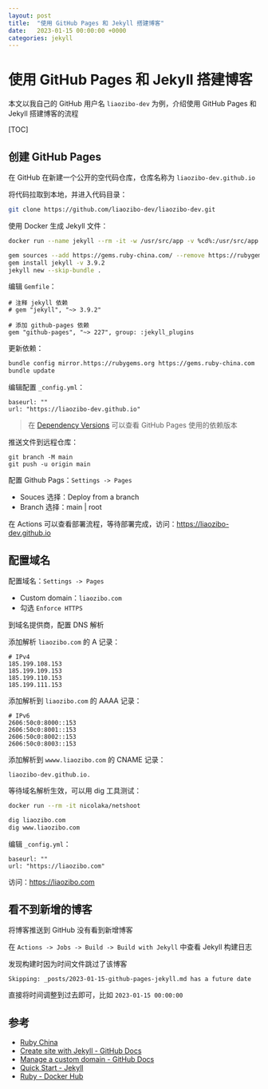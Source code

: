 ```yaml
---
layout: post
title:  "使用 GitHub Pages 和 Jekyll 搭建博客"
date:   2023-01-15 00:00:00 +0000
categories: jekyll
---
```


# 使用 GitHub Pages 和 Jekyll 搭建博客

本文以我自己的 GitHub 用户名 `liaozibo-dev` 为例，介绍使用 GitHub Pages 和 Jekyll 搭建博客的流程

[TOC]

## 创建 GitHub Pages

在 GitHub 在新建一个公开的空代码仓库，仓库名称为 `liaozibo-dev.github.io`

将代码拉取到本地，并进入代码目录：
```bash
git clone https://github.com/liaozibo-dev/liaozibo-dev.git
```


使用 Docker 生成 Jekyll 文件：
```bash
docker run --name jekyll --rm -it -w /usr/src/app -v %cd%:/usr/src/app ruby:2.7.4 bash
```

```bash
gem sources --add https://gems.ruby-china.com/ --remove https://rubygems.org/
gem install jekyll -v 3.9.2
jekyll new --skip-bundle .
```

编辑 `Gemfile`：
```Gemfile
# 注释 jekyll 依赖
# gem "jekyll", "~> 3.9.2"

# 添加 github-pages 依赖
gem "github-pages", "~> 227", group: :jekyll_plugins
```

更新依赖：
```bash
bundle config mirror.https://rubygems.org https://gems.ruby-china.com
bundle update
```


编辑配置 `_config.yml`：
```
baseurl: ""
url: "https://liaozibo-dev.github.io"
```

> 在 [Dependency Versions][dependency-versions] 可以查看 GitHub Pages 使用的依赖版本

推送文件到远程仓库：

```
git branch -M main
git push -u origin main
```

配置 Github Pags：`Settings -> Pages`
 * Souces 选择：Deploy from a branch
 * Branch 选择：main \| root 

在 Actions 可以查看部署流程，等待部署完成，访问：https://liaozibo-dev.github.io

## 配置域名

配置域名：`Settings -> Pages`
* Custom domain：`liaozibo.com`
* 勾选 `Enforce HTTPS`

到域名提供商，配置 DNS 解析

添加解析 `liaozibo.com` 的 A 记录：
```
# IPv4
185.199.108.153
185.199.109.153
185.199.110.153
185.199.111.153
```

添加解析到 `liaozibo.com` 的 AAAA 记录：
``` 
# IPv6
2606:50c0:8000::153
2606:50c0:8001::153
2606:50c0:8002::153
2606:50c0:8003::153
```

添加解析到 `wwww.liaozibo.com` 的 CNAME 记录：
```
liaozibo-dev.github.io.
```

等待域名解析生效，可以用 dig 工具测试：
```bash
docker run --rm -it nicolaka/netshoot
```

```bash
dig liaozibo.com
dig www.liaozibo.com
```

编辑 `_config.yml`：
```
baseurl: ""
url: "https://liaozibo.com"
```

访问：https://liaozibo.com

## 看不到新增的博客

将博客推送到 GitHub 没有看到新增博客

在 `Actions -> Jobs -> Build -> Build with Jekyll` 中查看 Jekyll 构建日志

发现构建时因为时间文件跳过了该博客

```
Skipping: _posts/2023-01-15-github-pages-jekyll.md has a future date
```

直接将时间调整到过去即可，比如 `2023-01-15 00:00:00`

## 参考

* [Ruby China][ruby-china]
* [Create site with Jekyll - GitHub Docs][creating-a-github-pages-site-with-jekyll]
* [Manage a custom domain - GitHub Docs][managing-a-custom-domain-for-your-github-pages-site]
* [Quick Start - Jekyll][jekyll-quick-start]
* [Ruby - Docker Hub][ruby]


[dependency-versions]: https://pages.github.com/versions/
[creating-a-github-pages-site-with-jekyll]: https://docs.github.com/en/pages/setting-up-a-github-pages-site-with-jekyll/creating-a-github-pages-site-with-jekyll
[managing-a-custom-domain-for-your-github-pages-site]: https://docs.github.com/en/pages/configuring-a-custom-domain-for-your-github-pages-site/managing-a-custom-domain-for-your-github-pages-site
[ruby-china]: https://gems.ruby-china.com/
[jekyll-quick-start]: https://jekyllrb.com/docs/
[ruby]: https://hub.docker.com/_/ruby